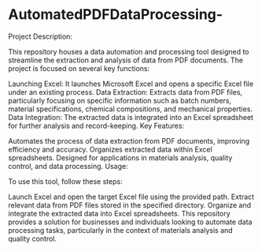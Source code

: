 # AutomatedPDFDataProcessing-
Project Description:

This repository houses a data automation and processing tool designed to streamline the extraction and analysis of data from PDF documents. The project is focused on several key functions:

Launching Excel: It launches Microsoft Excel and opens a specific Excel file under an existing process.
Data Extraction: Extracts data from PDF files, particularly focusing on specific information such as batch numbers, material specifications, chemical compositions, and mechanical properties.
Data Integration: The extracted data is integrated into an Excel spreadsheet for further analysis and record-keeping.
Key Features:

Automates the process of data extraction from PDF documents, improving efficiency and accuracy.
Organizes extracted data within Excel spreadsheets.
Designed for applications in materials analysis, quality control, and data processing.
Usage:

To use this tool, follow these steps:

Launch Excel and open the target Excel file using the provided path.
Extract relevant data from PDF files stored in the specified directory.
Organize and integrate the extracted data into Excel spreadsheets.
This repository provides a solution for businesses and individuals looking to automate data processing tasks, particularly in the context of materials analysis and quality control.


